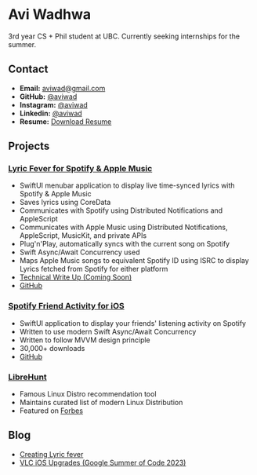 # Avi Wadhwa
3rd year CS + Phil student at UBC. Currently seeking internships for the summer.

## Contact
- **Email:** [aviwad@gmail.com](mailto:aviwad@gmail.com)
- **GitHub:** [@aviwad](https://github.com/aviwad)
- **Instagram:** [@aviwad](https://instagram.com/aviwad)
- **Linkedin:** [@aviwad](https://linkedin.com/in/aviwad)
- **Resume:** [Download Resume](https://aviwadhwa.com/resume.pdf)

## Projects

### [Lyric Fever for Spotify & Apple Music](https://lyricfever.com)
- SwiftUI menubar application to display live time-synced lyrics with Spotify & Apple Music
- Saves lyrics using CoreData
- Communicates with Spotify using Distributed Notifications and AppleScript
- Communicates with Apple Music using Distributed Notifications, AppleScript, MusicKit, and private APIs
- Plug'n'Play, automatically syncs with the current song on Spotify
- Swift Async/Await Concurrency used
- Maps Apple Music songs to equivalent Spotify ID using ISRC to display Lyrics fetched from Spotify for either platform
- [Technical Write Up (Coming Soon)](https://aviwadhwa.com/Creating%20Lyric%20Fever)
- [GitHub](https://github.com/aviwad/SpotifyLyricsInMenubar/)

### [Spotify Friend Activity for iOS](https://spotifyfriend.com/)
- SwiftUI application to display your friends' listening activity on Spotify
- Written to use modern Swift Async/Await Concurrency
- Written to follow MVVM design principle
- 30,000+ downloads
- [GitHub](https://github.com/aviwad/Friend-Activity-for-Spotify)

### [LibreHunt](https://librehunt.org/)
- Famous Linux Distro recommendation tool
- Maintains curated list of modern Linux Distribution
- Featured on [Forbes](https://www.forbes.com/sites/jasonevangelho/2018/11/27/choosing-linux-2-awesome-tools-to-find-your-perfect-linux-os/)


## Blog

- [Creating Lyric fever]()
- [VLC iOS Upgrades (Google Summer of Code 2023)](https://aviwadhwa.com/VLC%20iOS%20Upgrades)
